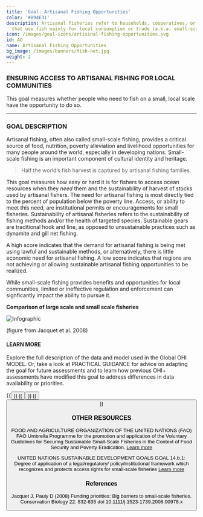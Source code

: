 ```yaml
---
title: 'Goal: Artisanal Fishing Opportunities'
color: '#B94E31'
description: Artisanal fisheries refer to households, cooperatives, or small firms
  that use fish mainly for local consumption or trade (a.k.a. small-scale fishing)
icon: /images/goal-icons/artisinal-fishing-opportunities.svg
id: AO
name: Artisanal Fishing Opportunities
bg_image: /images/banners/fish-net.jpg
weight: 2
---
```


### ENSURING ACCESS TO ARTISANAL FISHING FOR LOCAL COMMUNITIES


This goal measures whether people who need to fish on a small, local scale have the opportunity to do so.

----

### GOAL DESCRIPTION

Artisanal fishing, often also called small-scale fishing, provides a critical source of food, nutrition, poverty alleviation and livelihood opportunities for many people around the world, especially in developing nations. Small-scale fishing is an important component of cultural identity and heritage.

> Half the world’s fish harvest is captured by artisanal fishing families.

This goal measures how easy or hard it is for fishers to access ocean resources when they *need* them and the sustainability of harvest of stocks used by artisanal fishers. The need for artisanal fishing is most directly tied to the percent of population below the poverty line. Access, or ability to meet this need, are institutional permits or encouragements for small fisheries. Sustainability of artisanal fisheries refers to the sustainability of fishing methods and/or the health of targeted species. Sustainable gears are traditional hook and line, as opposed to unsustainable practices such as dynamite and gill net fishing.

A high score indicates that the demand for artisanal fishing is being met using lawful and sustainable methods, or alternatively, there is little economic need for artisanal fishing. A low score indicates that regions are not achieving or allowing sustainable artisanal fishing opportunities to be realized.

While small-scale fishing provides benefits and opportunities for local communities, limited or ineffective regulation and enforcement can signficantly impact the ability to pursue it.

**Comparison of large scale and small scale fisheries**

![Infographic](/images/art_vs_comm.png)

(figure from Jacquet et al. 2008)

#### LEARN MORE
Explore the full description of the data and model used in the Global OHI MODEL. Or, take a look at PRACTICAL GUIDANCE for advice on adapting the goal for future assessments and to learn how previous OHI+ assessments have modified this goal to address differences in data availability or priorities.

{{<button text="OHI Model" link="https://ohi-science.org/ohi-methods/goals/goal-models-data.html#artisanal-opportunities" icon="/images/misc/microscope-icon.svg" >}}
{{<button text="Practical Guidance" link="/guidance/artisanal-fishing-opportunities" icon="/images/misc/directions-icon.svg" >}}
{{<button text="Download Infographic" link=images/infographs/AO.png icon="images/goal-icons/artisinal-fishing-opportunities.svg" >}}

### OTHER RESOURCES
FOOD AND AGRICULTURE ORGANIZATION OF THE UNITED NATIONS (FAO)
FAO Umbrella Programme for the promotion and application of the Voluntary Guidelines for Securing Sustainable Small-Scale Fisheries in the Context of Food Security and Poverty Eradication.
[Learn more](http://www.fao.org/documents/card/en/c/ca6958en/)

UNITED NATIONS SUSTAINABLE DEVELOPMENT GOALS
GOAL 14.b.1: Degree of application of a legal/regulatory/ policy/institutional framework which recognizes and protects access rights for small-scale fisheries
[Learn more](https://unstats.un.org/sdgs/metadata/?Text=&Goal=14&Target=14.b)


### References
Jacquet J, Pauly D (2008) Funding priorities: Big barriers to small-scale fisheries. Conservation Biology 22: 832-835 doi 10.1111/j.1523-1739.2008.00978.x